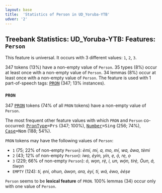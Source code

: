 ```yaml
---
layout: base
title:  'Statistics of Person in UD_Yoruba-YTB'
udver: '2'
---
```


## Treebank Statistics: UD_Yoruba-YTB: Features: `Person`

This feature is universal.
It occurs with 3 different values: `1`, `2`, `3`.

347 tokens (13%) have a non-empty value of `Person`.
35 types (8%) occur at least once with a non-empty value of `Person`.
34 lemmas (8%) occur at least once with a non-empty value of `Person`.
The feature is used with 1 part-of-speech tags: <tt><a href="yo_ytb-pos-PRON.html">PRON</a></tt> (347; 13% instances).

### `PRON`

347 <tt><a href="yo_ytb-pos-PRON.html">PRON</a></tt> tokens (74% of all `PRON` tokens) have a non-empty value of `Person`.

The most frequent other feature values with which `PRON` and `Person` co-occurred: <tt><a href="yo_ytb-feat-PronType.html">PronType</a></tt><tt>=Prs</tt> (347; 100%), <tt><a href="yo_ytb-feat-Number.html">Number</a></tt><tt>=Sing</tt> (256; 74%), <tt><a href="yo_ytb-feat-Case.html">Case</a></tt><tt>=Nom</tt> (188; 54%).

`PRON` tokens may have the following values of `Person`:

* `1` (75; 22% of non-empty `Person`): <em>èmi, mi, a, mo, mí, wa, àwa, tèmi</em>
* `2` (43; 12% of non-empty `Person`): <em>ìwọ, ẹ̀yin, yín, ẹ, ọ́, rẹ, ọ</em>
* `3` (229; 66% of non-empty `Person`): <em>ó, wọn, rẹ̀, i, un, wọ́n, tirẹ̀, Òun, á, tiwọn</em>
* `EMPTY` (124): <em>tí, ẹni, ohun, àwọn, ara, èyí, ti, wá, èwo, èéṣe</em>

`Person` seems to be **lexical feature** of `PRON`. 100% lemmas (34) occur only with one value of `Person`.

